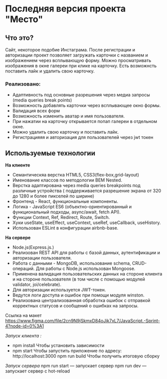# Последняя версия проекта "Место"



## Что это?
Сайт, некоторое подобие Инстаграма. После регистрации и авторизации проект позволяет загружать карточки с названием и изображением через всплывающую форму.
Можно просматривать изображения в окне галереи при клике на карточку. Есть возможнсть поставить лайк и удалить свою карточку.

### Реализовано: 
+ Адаптивность под основные разрешения через медиа запросы (media queries break points)
+ Возможность добавлять карточки через всплывающее окно формы.
+ Валидация всех форм
+ Возможность изменить аватар и имя пользователя. 
+ При нажатии на карточку открывается попап галереи в отдельном окне. 
+ Можно удалить свою карточку и поставить лайк.
+ Регистрацияяя и авторизация для пользователей через jwt токен


## Используемые технологии
**На клиенте**
+ Семантическяа верстка HTML5, CSS3(flex-box,grid-layout)
+ Именование классов по методологии  BEM Nested.
+ Верстка адаптирована через media queries breakpoints под различные устройства ( поддерживается разрешение экрана от 320 до 1280 и более пикселей по ширине)
+ Фронтенд - React, функциональные компоненты.
+ Логика - JavaScript ES6 (объектно-ориентированный и функциональный подходы, async/await, fetch API).
+ Функции Context, Ref, Redirect, Route, Switch.
+ Хуки useState, useEffect, useContext, useRef, useCallback, useHistory.
+ Использован ESLint в конфигурации airbnb-base.

**На сервере** 
+ Node.js(Express.js.)
+ Реализован REST API для работы с базой данных, аутентификации и авторизации пользователя.
+ Работа с данными - MongoDB, использование schema, CRUD-операций. Для работы с Node.js использован Mongoose.
+ Применена валидация пользовательских данных на стороне клиента и на стороне пользователя (в том числе с помощью модулей validator, joi/celebrate).
+ Для авторизации используется JWT-токен.
+ Ведутся логи доступа и ошибок при помощи модуля winston.
+ Реализована централизованная обработка ошибок с отправкой корректных статусов и сообщений о ошибках на запросы.


Ссылка на макет https://www.figma.com/file/2cn9N9jSkmxD84oJik7xL7/JavaScript.-Sprint-4?node-id=0%3A1

*Запуск клиента :*
+ npm install
Чтобы установить зависимости
+ npm start
Чтобы запустить приложение по адресу: http://localhost:3000
npm run build Чтобы получить итоговую сборку

*Запуск сервера*
npm run start — запускает сервер
npm run dev — запускает сервер с hot-reload
